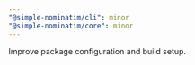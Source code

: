 ```yaml
---
"@simple-nominatim/cli": minor
"@simple-nominatim/core": minor
---
```


Improve package configuration and build setup.
